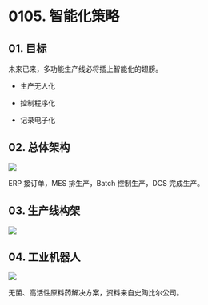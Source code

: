 # 0105. 智能化策略

## 01. 目标

未来已来，多功能生产线必将插上智能化的翅膀。

- 生产无人化

- 控制程序化

- 记录电子化

## 02. 总体架构

![](https://raw.githubusercontent.com/dalong0514/selfstudy/master/图片链接/化工设计/2019046.PNG)

ERP 接订单，MES 排生产，Batch 控制生产，DCS 完成生产。

## 03. 生产线构架

![](https://raw.githubusercontent.com/dalong0514/selfstudy/master/图片链接/化工设计/2019047.PNG)

## 04. 工业机器人

![](https://raw.githubusercontent.com/dalong0514/selfstudy/master/图片链接/化工设计/2019048.PNG)

无菌、高活性原料药解决方案，资料来自史陶比尔公司。

